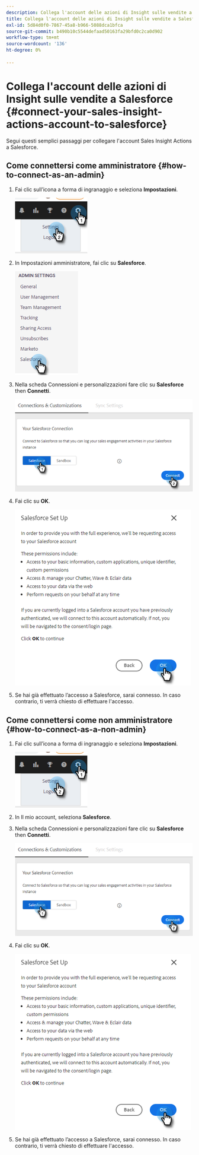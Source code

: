 ```yaml
---
description: Collega l'account delle azioni di Insight sulle vendite a Salesforce - Marketo Docs - Documentazione del prodotto
title: Collega l'account delle azioni di Insight sulle vendite a Salesforce
exl-id: 5d84d0f0-7867-45a8-b966-5088dca1bfca
source-git-commit: b490b10c5544defaad50163fa29bfd0c2ca0d902
workflow-type: tm+mt
source-wordcount: '136'
ht-degree: 0%

---
```


# Collega l&#39;account delle azioni di Insight sulle vendite a Salesforce {#connect-your-sales-insight-actions-account-to-salesforce}

Segui questi semplici passaggi per collegare l&#39;account Sales Insight Actions a Salesforce.

## Come connettersi come amministratore {#how-to-connect-as-an-admin}

1. Fai clic sull’icona a forma di ingranaggio e seleziona **Impostazioni**.

   ![](assets/connect-your-marketo-sales-account-to-salesforce-1.png)

1. In Impostazioni amministratore, fai clic su **Salesforce**.

   ![](assets/connect-your-marketo-sales-account-to-salesforce-2.png)

1. Nella scheda Connessioni e personalizzazioni fare clic su **Salesforce** then **Connetti**.

   ![](assets/connect-your-marketo-sales-account-to-salesforce-3.png)

1. Fai clic su **OK**.

   ![](assets/connect-your-marketo-sales-account-to-salesforce-4.png)

1. Se hai già effettuato l’accesso a Salesforce, sarai connesso. In caso contrario, ti verrà chiesto di effettuare l&#39;accesso.

## Come connettersi come non amministratore {#how-to-connect-as-a-non-admin}

1. Fai clic sull’icona a forma di ingranaggio e seleziona **Impostazioni**.

   ![](assets/connect-your-marketo-sales-account-to-salesforce-5.png)

1. In Il mio account, seleziona **Salesforce**.

1. Nella scheda Connessioni e personalizzazioni fare clic su **Salesforce** then **Connetti**.

   ![](assets/connect-your-marketo-sales-account-to-salesforce-7.png)

1. Fai clic su **OK**.

   ![](assets/connect-your-marketo-sales-account-to-salesforce-8.png)

1. Se hai già effettuato l’accesso a Salesforce, sarai connesso. In caso contrario, ti verrà chiesto di effettuare l&#39;accesso.
